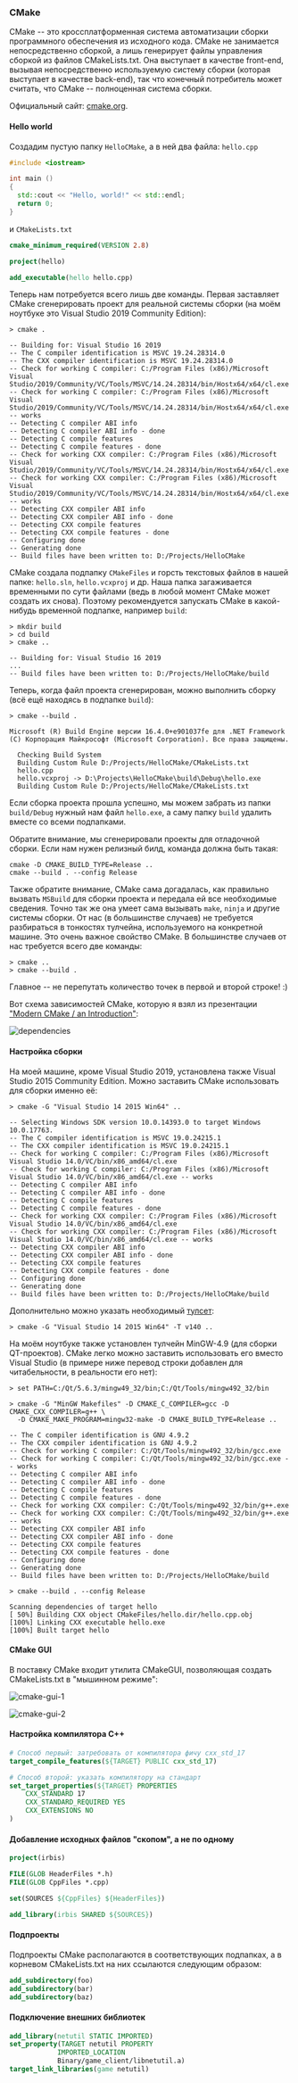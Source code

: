 ### CMake

CMake -- это кроссплатформенная система автоматизации сборки программного обеспечения из исходного кода. CMake не занимается непосредственно сборкой, а лишь генерирует файлы управления сборкой из файлов CMakeLists.txt. Она выступает в качестве front-end, вызывая непосредственно используемую систему сборки (которая выступает в качестве back-end), так что конечный потребитель может считать, что CMake -- полноценная система сборки.

Официальный сайт: [cmake.org](https://cmake.org).

#### Hello world

Создадим пустую папку `HelloCMake`, а в ней два файла: `hello.cpp`

```c++
#include <iostream>

int main ()
{
  std::cout << "Hello, world!" << std::endl;
  return 0;
}
```

и `CMakeLists.txt`

```cmake
cmake_minimum_required(VERSION 2.8)

project(hello)

add_executable(hello hello.cpp)
```

Теперь нам потребуется всего лишь две команды. Первая заставляет CMake сгенерировать проект для реальной системы сборки (на моём ноутбуке это Visual Studio 2019 Community Edition):

```
> cmake .

-- Building for: Visual Studio 16 2019
-- The C compiler identification is MSVC 19.24.28314.0
-- The CXX compiler identification is MSVC 19.24.28314.0
-- Check for working C compiler: C:/Program Files (x86)/Microsoft Visual Studio/2019/Community/VC/Tools/MSVC/14.24.28314/bin/Hostx64/x64/cl.exe
-- Check for working C compiler: C:/Program Files (x86)/Microsoft Visual Studio/2019/Community/VC/Tools/MSVC/14.24.28314/bin/Hostx64/x64/cl.exe -- works
-- Detecting C compiler ABI info
-- Detecting C compiler ABI info - done
-- Detecting C compile features
-- Detecting C compile features - done
-- Check for working CXX compiler: C:/Program Files (x86)/Microsoft Visual Studio/2019/Community/VC/Tools/MSVC/14.24.28314/bin/Hostx64/x64/cl.exe
-- Check for working CXX compiler: C:/Program Files (x86)/Microsoft Visual Studio/2019/Community/VC/Tools/MSVC/14.24.28314/bin/Hostx64/x64/cl.exe -- works
-- Detecting CXX compiler ABI info
-- Detecting CXX compiler ABI info - done
-- Detecting CXX compile features
-- Detecting CXX compile features - done
-- Configuring done
-- Generating done
-- Build files have been written to: D:/Projects/HelloCMake
```

CMake создала подпапку `CMakeFiles` и горсть текстовых файлов в нашей папке: `hello.sln`, `hello.vcxproj` и др. Наша папка загаживается временными по сути файлами (ведь в любой момент CMake может создать их снова). Поэтому рекомендуется запускать CMake в какой-нибудь временной подпапке, например `build`:

```
> mkdir build
> cd build
> cmake ..

-- Building for: Visual Studio 16 2019
...
-- Build files have been written to: D:/Projects/HelloCMake/build
```

Теперь, когда файл проекта сгенерирован, можно выполнить сборку (всё ещё находясь в подпапке `build`):

```
> cmake --build .

Microsoft (R) Build Engine версии 16.4.0+e901037fe для .NET Framework
(C) Корпорация Майкрософт (Microsoft Corporation). Все права защищены.

  Checking Build System
  Building Custom Rule D:/Projects/HelloCMake/CMakeLists.txt
  hello.cpp
  hello.vcxproj -> D:\Projects\HelloCMake\build\Debug\hello.exe
  Building Custom Rule D:/Projects/HelloCMake/CMakeLists.txt
```

Если сборка проекта прошла успешно, мы можем забрать из папки `build/Debug` нужный нам файл `hello.exe`, а саму папку `build` удалить вместе со всеми подпапками.

Обратите внимание, мы сгенерировали проекты для отладочной сборки. Если нам нужен релизный билд, команда должна быть такая:

```
cmake -D CMAKE_BUILD_TYPE=Release ..
cmake --build . --config Release
```

Также обратите внимание, CMake сама догадалась, как правильно вызвать `MSBuild` для сборки проекта и передала ей все необходимые сведения. Точно так же она умеет сама вызывать `make`, `ninja` и другие системы сборки. От нас (в большинстве случаев) не требуется разбираться в тонкостях тулчейна, используемого на конкретной машине. Это очень важное свойство CMake. В большинстве случаев от нас требуется всего две команды:

```
> cmake ..
> cmake --build .
```

Главное -- не перепутать количество точек в первой и второй строке! :)

Вот схема зависимостей CMake, которую я взял из презентации ["Modern CMake / an Introduction"](https://docs.google.com/presentation/d/18fY0zDtJCMUW5WdY2ZOfKtvb7lXEbBPFe_I6MNJC0Qw):

![dependencies](img/cmake-1.png)

#### Настройка сборки

На моей машине, кроме Visual Studio 2019, установлена также Visual Studio 2015 Community Edition. Можно заставить CMake использовать для сборки именно её:

```
> cmake -G "Visual Studio 14 2015 Win64" ..

-- Selecting Windows SDK version 10.0.14393.0 to target Windows 10.0.17763.
-- The C compiler identification is MSVC 19.0.24215.1
-- The CXX compiler identification is MSVC 19.0.24215.1
-- Check for working C compiler: C:/Program Files (x86)/Microsoft Visual Studio 14.0/VC/bin/x86_amd64/cl.exe
-- Check for working C compiler: C:/Program Files (x86)/Microsoft Visual Studio 14.0/VC/bin/x86_amd64/cl.exe -- works
-- Detecting C compiler ABI info
-- Detecting C compiler ABI info - done
-- Detecting C compile features
-- Detecting C compile features - done
-- Check for working CXX compiler: C:/Program Files (x86)/Microsoft Visual Studio 14.0/VC/bin/x86_amd64/cl.exe
-- Check for working CXX compiler: C:/Program Files (x86)/Microsoft Visual Studio 14.0/VC/bin/x86_amd64/cl.exe -- works
-- Detecting CXX compiler ABI info
-- Detecting CXX compiler ABI info - done
-- Detecting CXX compile features
-- Detecting CXX compile features - done
-- Configuring done
-- Generating done
-- Build files have been written to: D:/Projects/HelloCMake/build
```

Дополнительно можно указать необходимый [тулсет](Toolsets.md):

```
> cmake -G "Visual Studio 14 2015 Win64" -T v140 ..
```

На моём ноутбуке также установлен тулчейн MinGW-4.9 (для сборки QT-проектов). CMake легко можно заставить использовать его вместо Visual Studio (в примере ниже перевод строки добавлен для читабельности, в реальности его нет):

```
> set PATH=C:/Qt/5.6.3/mingw49_32/bin;C:/Qt/Tools/mingw492_32/bin

> cmake -G "MinGW Makefiles" -D CMAKE_C_COMPILER=gcc -D CMAKE_CXX_COMPILER=g++ \ 
  -D CMAKE_MAKE_PROGRAM=mingw32-make -D CMAKE_BUILD_TYPE=Release ..

-- The C compiler identification is GNU 4.9.2
-- The CXX compiler identification is GNU 4.9.2
-- Check for working C compiler: C:/Qt/Tools/mingw492_32/bin/gcc.exe
-- Check for working C compiler: C:/Qt/Tools/mingw492_32/bin/gcc.exe -- works
-- Detecting C compiler ABI info
-- Detecting C compiler ABI info - done
-- Detecting C compile features
-- Detecting C compile features - done
-- Check for working CXX compiler: C:/Qt/Tools/mingw492_32/bin/g++.exe
-- Check for working CXX compiler: C:/Qt/Tools/mingw492_32/bin/g++.exe -- works
-- Detecting CXX compiler ABI info
-- Detecting CXX compiler ABI info - done
-- Detecting CXX compile features
-- Detecting CXX compile features - done
-- Configuring done
-- Generating done
-- Build files have been written to: D:/Projects/HelloCMake/build

> cmake --build . --config Release

Scanning dependencies of target hello
[ 50%] Building CXX object CMakeFiles/hello.dir/hello.cpp.obj
[100%] Linking CXX executable hello.exe
[100%] Built target hello
```

#### CMake GUI

В поставку CMake входит утилита CMakeGUI, позволяющая создать CMakeLists.txt в "мышинном режиме":

![cmake-gui-1](img/cmake-gui-1.png)

![cmake-gui-2](img/cmake-gui-2.png)

#### Настройка компилятора C++

```cmake
# Способ первый: затребовать от компилятора фичу cxx_std_17
target_compile_features(${TARGET} PUBLIC cxx_std_17)

# Способ второй: указать компилятору на стандарт
set_target_properties(${TARGET} PROPERTIES
    CXX_STANDARD 17
    CXX_STANDARD_REQUIRED YES
    CXX_EXTENSIONS NO
)
```

#### Добавление исходных файлов "скопом", а не по одному

```cmake
project(irbis)

FILE(GLOB HeaderFiles *.h)
FILE(GLOB CppFiles *.cpp)

set(SOURCES ${CppFiles} ${HeaderFiles})

add_library(irbis SHARED ${SOURCES})
```

#### Подпроекты

Подпроекты CMake располагаются в соответствующих подпапках, а в корневом CMakeLists.txt на них ссылаются следующим образом:

```cmake
add_subdirectory(foo)
add_subdirectory(bar)
add_subdirectory(baz)
```

#### Подключение внешних библиотек

```cmake
add_library(netutil STATIC IMPORTED)
set_property(TARGET netutil PROPERTY
            IMPORTED_LOCATION 
            Binary/game_client/libnetutil.a)
target_link_libraries(game netutil)
```

